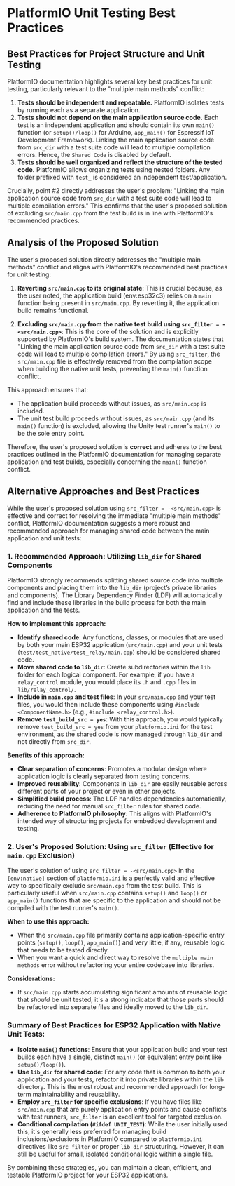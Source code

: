 # PlatformIO Unit Testing Best Practices

## Best Practices for Project Structure and Unit Testing

PlatformIO documentation highlights several key best practices for unit testing, particularly relevant to the "multiple main methods" conflict:

1.  **Tests should be independent and repeatable.** PlatformIO isolates tests by running each as a separate application.
2.  **Tests should not depend on the main application source code.** Each test is an independent application and should contain its own `main()` function (or `setup()/loop()` for Arduino, `app_main()` for Espressif IoT Development Framework). Linking the main application source code from `src_dir` with a test suite code will lead to multiple compilation errors. Hence, the `Shared Code` is disabled by default.
3.  **Tests should be well organized and reflect the structure of the tested code.** PlatformIO allows organizing tests using nested folders. Any folder prefixed with `test_` is considered an independent test/application.

Crucially, point #2 directly addresses the user's problem: "Linking the main application source code from `src_dir` with a test suite code will lead to multiple compilation errors." This confirms that the user's proposed solution of excluding `src/main.cpp` from the test build is in line with PlatformIO's recommended practices.



## Analysis of the Proposed Solution

The user's proposed solution directly addresses the "multiple main methods" conflict and aligns with PlatformIO's recommended best practices for unit testing:

1.  **Reverting `src/main.cpp` to its original state**: This is crucial because, as the user noted, the application build (env:esp32c3) relies on a `main` function being present in `src/main.cpp`. By reverting it, the application build remains functional.

2.  **Excluding `src/main.cpp` from the native test build using `src_filter = -<src/main.cpp>`**: This is the core of the solution and is explicitly supported by PlatformIO's build system. The documentation states that "Linking the main application source code from `src_dir` with a test suite code will lead to multiple compilation errors." By using `src_filter`, the `src/main.cpp` file is effectively removed from the compilation scope when building the native unit tests, preventing the `main()` function conflict.

This approach ensures that:
*   The application build proceeds without issues, as `src/main.cpp` is included.
*   The unit test build proceeds without issues, as `src/main.cpp` (and its `main()` function) is excluded, allowing the Unity test runner's `main()` to be the sole entry point.

Therefore, the user's proposed solution is **correct** and adheres to the best practices outlined in the PlatformIO documentation for managing separate application and test builds, especially concerning the `main()` function conflict.



## Alternative Approaches and Best Practices

While the user's proposed solution using `src_filter = -<src/main.cpp>` is effective and correct for resolving the immediate "multiple main methods" conflict, PlatformIO documentation suggests a more robust and recommended approach for managing shared code between the main application and unit tests:

### 1. Recommended Approach: Utilizing `lib_dir` for Shared Components

PlatformIO strongly recommends splitting shared source code into multiple components and placing them into the `lib_dir` (project’s private libraries and components). The Library Dependency Finder (LDF) will automatically find and include these libraries in the build process for both the main application and the tests.

**How to implement this approach:**

*   **Identify shared code**: Any functions, classes, or modules that are used by both your main ESP32 application (`src/main.cpp`) and your unit tests (`test/test_native/test_relay/main.cpp`) should be considered shared code.
*   **Move shared code to `lib_dir`**: Create subdirectories within the `lib` folder for each logical component. For example, if you have a `relay_control` module, you would place its `.h` and `.cpp` files in `lib/relay_control/`.
*   **Include in `main.cpp` and test files**: In your `src/main.cpp` and your test files, you would then include these components using `#include <ComponentName.h>` (e.g., `#include <relay_control.h>`).
*   **Remove `test_build_src = yes`**: With this approach, you would typically remove `test_build_src = yes` from your `platformio.ini` for the test environment, as the shared code is now managed through `lib_dir` and not directly from `src_dir`.

**Benefits of this approach:**

*   **Clear separation of concerns**: Promotes a modular design where application logic is clearly separated from testing concerns.
*   **Improved reusability**: Components in `lib_dir` are easily reusable across different parts of your project or even in other projects.
*   **Simplified build process**: The LDF handles dependencies automatically, reducing the need for manual `src_filter` rules for shared code.
*   **Adherence to PlatformIO philosophy**: This aligns with PlatformIO's intended way of structuring projects for embedded development and testing.

### 2. User's Proposed Solution: Using `src_filter` (Effective for `main.cpp` Exclusion)

The user's solution of using `src_filter = -<src/main.cpp>` in the `[env:native]` section of `platformio.ini` is a perfectly valid and effective way to specifically exclude `src/main.cpp` from the test build. This is particularly useful when `src/main.cpp` contains `setup()` and `loop()` or `app_main()` functions that are specific to the application and should not be compiled with the test runner's `main()`.

**When to use this approach:**

*   When the `src/main.cpp` file primarily contains application-specific entry points (`setup()`, `loop()`, `app_main()`) and very little, if any, reusable logic that needs to be tested directly.
*   When you want a quick and direct way to resolve the `multiple main methods` error without refactoring your entire codebase into libraries.

**Considerations:**

*   If `src/main.cpp` starts accumulating significant amounts of reusable logic that *should* be unit tested, it's a strong indicator that those parts should be refactored into separate files and ideally moved to the `lib_dir`.

### Summary of Best Practices for ESP32 Application with Native Unit Tests:

*   **Isolate `main()` functions**: Ensure that your application build and your test builds each have a single, distinct `main()` (or equivalent entry point like `setup()/loop()`).
*   **Use `lib_dir` for shared code**: For any code that is common to both your application and your tests, refactor it into private libraries within the `lib` directory. This is the most robust and recommended approach for long-term maintainability and reusability.
*   **Employ `src_filter` for specific exclusions**: If you have files like `src/main.cpp` that are purely application entry points and cause conflicts with test runners, `src_filter` is an excellent tool for targeted exclusion.
*   **Conditional compilation (`#ifdef UNIT_TEST`)**: While the user initially used this, it's generally less preferred for managing build inclusions/exclusions in PlatformIO compared to `platformio.ini` directives like `src_filter` or proper `lib_dir` structuring. However, it can still be useful for small, isolated conditional logic within a single file.

By combining these strategies, you can maintain a clean, efficient, and testable PlatformIO project for your ESP32 applications.
